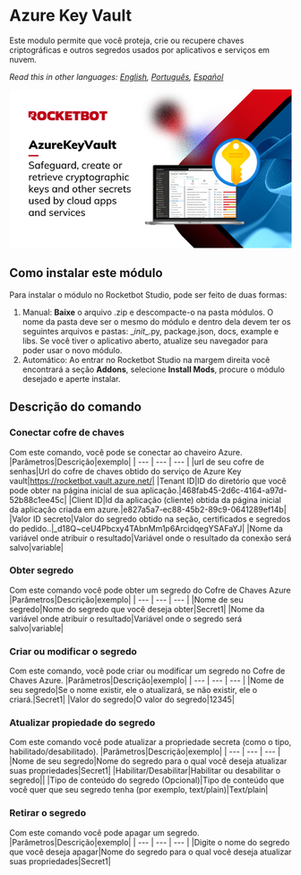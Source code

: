 # Azure Key Vault
  
Este modulo permite que você proteja, crie ou recupere chaves criptográficas e outros segredos usados por aplicativos e serviços em nuvem.  

*Read this in other languages: [English](Manual_AzureKeyVault.md), [Português](Manual_AzureKeyVault.pr.md), [Español](Manual_AzureKeyVault.es.md)*
  
![banner](imgs/Banner_AzureKeyVault.jpg)
## Como instalar este módulo
  
Para instalar o módulo no Rocketbot Studio, pode ser feito de duas formas:
1. Manual: __Baixe__ o arquivo .zip e descompacte-o na pasta módulos. O nome da pasta deve ser o mesmo do módulo e dentro dela devem ter os seguintes arquivos e pastas: \__init__.py, package.json, docs, example e libs. Se você tiver o aplicativo aberto, atualize seu navegador para poder usar o novo módulo.
2. Automático: Ao entrar no Rocketbot Studio na margem direita você encontrará a seção **Addons**, selecione **Install Mods**, procure o módulo desejado e aperte instalar.  


## Descrição do comando

### Conectar cofre de chaves
  
Com este comando, você pode se conectar ao chaveiro Azure.
|Parâmetros|Descrição|exemplo|
| --- | --- | --- |
|url de seu cofre de senhas|Url do cofre de chaves obtido do serviço de Azure Key vault|https://rocketbot.vault.azure.net/|
|Tenant ID|ID do diretório que você pode obter na página inicial de sua aplicação.|468fab45-2d6c-4164-a97d-52b88c1ee45c|
|Client ID|Id da aplicação (cliente) obtida da página inicial da aplicação criada em azure.|e827a5a7-ec88-45b2-89c9-0641289ef14b|
|Valor ID secreto|Valor do segredo obtido na seção, certificados e segredos do pedido..|_d18Q~ceU4Pbcxy4TAbnMm1p6ArcidqegYSAFaYJ|
|Nome da variável onde atribuir o resultado|Variável onde o resultado da conexão será salvo|variable|

### Obter segredo
  
Com este comando você pode obter um segredo do Cofre de Chaves Azure
|Parâmetros|Descrição|exemplo|
| --- | --- | --- |
|Nome de seu segredo|Nome do segredo que você deseja obter|Secret1|
|Nome da variável onde atribuir o resultado|Variável onde o segredo será salvo|variable|

### Criar ou modificar o segredo
  
Com este comando, você pode criar ou modificar um segredo no Cofre de Chaves Azure.
|Parâmetros|Descrição|exemplo|
| --- | --- | --- |
|Nome de seu segredo|Se o nome existir, ele o atualizará, se não existir, ele o criará.|Secret1|
|Valor do segredo|O valor do segredo|12345|

### Atualizar propiedade do segredo
  
Com este comando você pode atualizar a propriedade secreta (como o tipo, habilitado/desabilitado).
|Parâmetros|Descrição|exemplo|
| --- | --- | --- |
|Nome de seu segredo|Nome do segredo para o qual você deseja atualizar suas propriedades|Secret1|
|Habilitar/Desabilitar|Habilitar ou desabilitar o segredo||
|Tipo de conteúdo do segredo (Opcional)|Tipo de conteúdo que você quer que seu segredo tenha (por exemplo, text/plain)|Text/plain|

### Retirar o segredo
  
Com este comando você pode apagar um segredo.
|Parâmetros|Descrição|exemplo|
| --- | --- | --- |
|Digite o nome do segredo que você deseja apagar|Nome do segredo para o qual você deseja atualizar suas propriedades|Secret1|
